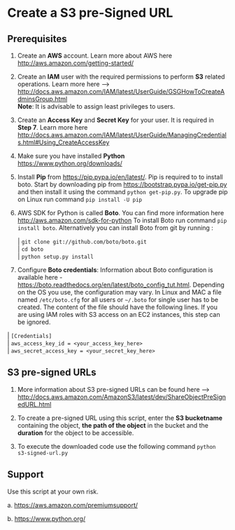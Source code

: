 Create a S3 pre-Signed URL
======================================

Prerequisites
--------------

1.  Create an **AWS** account. Learn more about AWS here http://aws.amazon.com/getting-started/

2.  Create an **IAM** user with the required permissions to perform **S3** related operations. Learn more here --> http://docs.aws.amazon.com/IAM/latest/UserGuide/GSGHowToCreateAdminsGroup.html  
	**Note**: It is advisable to assign least privileges to users.
	
3.	Create an **Access Key** and **Secret Key** for your user. It is required in **Step 7**. Learn more here http://docs.aws.amazon.com/IAM/latest/UserGuide/ManagingCredentials.html#Using_CreateAccessKey
 
4.	Make sure you have installed **Python** https://www.python.org/downloads/

5.  Install **Pip** from https://pip.pypa.io/en/latest/. Pip is required to to install boto. 
    Start by downloading pip from https://bootstrap.pypa.io/get-pip.py and then install it using the command ``python get-pip.py``. To upgrade pip on Linux run command ``pip install -U pip``

6.  AWS SDK for Python is called **Boto**. You can find more information here http://aws.amazon.com/sdk-for-python
    To install Boto run command ``pip install boto``. Alternatively you can install Boto from git by running :
    
    | ``git clone git://github.com/boto/boto.git``  
    | ``cd boto``  
    | ``python setup.py install``  
    
7.  Configure **Boto credentials**: Information about Boto configuration is available here - https://boto.readthedocs.org/en/latest/boto_config_tut.html. Depending on the OS you use, the configuration may vary. In Linux and MAC a file named ``/etc/boto.cfg`` for all users or ``~/.boto`` for single user has to be created. The content of the file should have the following lines. If you are using IAM roles with S3 access on an EC2 instances, this step can be ignored.
    
  | ``[Credentials]``  
  | ``aws_access_key_id = <your_access_key_here>``  
  | ``aws_secret_access_key = <your_secret_key_here>``  


S3 pre-signed URLs
-------------------

1.	More information about S3 pre-signed URLs can be found here --> http://docs.aws.amazon.com/AmazonS3/latest/dev/ShareObjectPreSignedURL.html

2.	To create a pre-signed URL using this script, enter the **S3 bucketname** containing the object, **the path of the object** in the bucket and the **duration** for the object to be accessible.

3.  To execute the downloaded code use the following command ``python s3-signed-url.py``

Support
-------------------
Use this script at your own risk.

a.	https://aws.amazon.com/premiumsupport/

b.	https://www.python.org/
